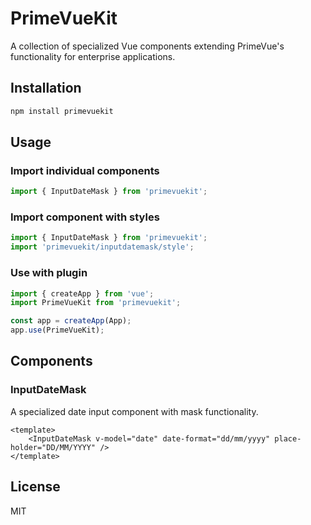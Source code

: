 # PrimeVueKit

A collection of specialized Vue components extending PrimeVue's functionality for enterprise applications.

## Installation

```bash
npm install primevuekit
```

## Usage

### Import individual components

```javascript
import { InputDateMask } from 'primevuekit';
```

### Import component with styles

```javascript
import { InputDateMask } from 'primevuekit';
import 'primevuekit/inputdatemask/style';
```

### Use with plugin

```javascript
import { createApp } from 'vue';
import PrimeVueKit from 'primevuekit';

const app = createApp(App);
app.use(PrimeVueKit);
```

## Components

### InputDateMask

A specialized date input component with mask functionality.

```vue
<template>
    <InputDateMask v-model="date" date-format="dd/mm/yyyy" place-holder="DD/MM/YYYY" />
</template>
```

## License

MIT
